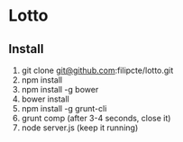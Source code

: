 Lotto
=====

## Install

1. git clone git@github.com:filipcte/lotto.git
2. npm install
3. npm install -g bower
4. bower install
5. npm install -g grunt-cli
6. grunt comp (after 3-4 seconds, close it)
7. node server.js (keep it running)
